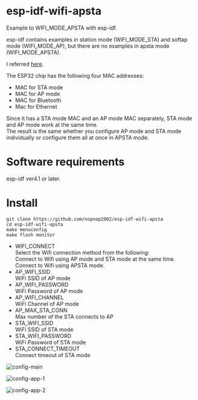 # esp-idf-wifi-apsta
Example to WIFI_MODE_APSTA with esp-idf.

esp-idf contains examples in station mode (WIFI_MODE_STA) and softap mode (WIFI_MODE_AP), but there are no examples in apsta mode (WIFI_MODE_APSTA).

I referred [here](https://esp32.com/viewtopic.php?t=10619).

The ESP32 chip has the following four MAC addresses:   
- MAC for STA mode
- MAC for AP mode
- MAC for Bluetooth
- Mac for Ethernet

Since it has a STA mode MAC and an AP mode MAC separately, STA mode and AP mode work at the same time.   
The result is the same whether you configure AP mode and STA mode individually or configure them all at once in APSTA mode.   

# Software requirements
esp-idf ver4.1 or later.   


# Install
```
git clone https://github.com/nopnop2002/esp-idf-wifi-apsta
cd esp-idf-wifi-apsta
make menuconfig
make flash monitor
```

- WIFI_CONNECT   
 Select the Wifi connection method from the following:   
 Connect to Wifi using AP mode and STA mode at the same time.   
 Connect to Wifi using APSTA mode.   
- AP_WIFI_SSID   
 WiFi SSID of AP mode   
- AP_WIFI_PASSWORD   
 WiFi Password of AP mode   
- AP_WIFI_CHANNEL   
 WiFi Channel of AP mode   
- AP_MAX_STA_CONN   
 Max number of the STA connects to AP   
- STA_WIFI_SSID   
 WiFi SSID of STA mode   
- STA_WIFI_PASSWORD   
 WiFi Password of STA mode   
- STA_CONNECT_TIMEOUT   
 Connect timeout of STA mode   

![config-main](https://user-images.githubusercontent.com/6020549/101855573-0090d100-3ba7-11eb-923f-b48a4c937085.jpg)

![config-app-1](https://user-images.githubusercontent.com/6020549/101855693-32a23300-3ba7-11eb-9f99-cbb41338827b.jpg)

![config-app-2](https://user-images.githubusercontent.com/6020549/101855700-35048d00-3ba7-11eb-9c18-d47be105632b.jpg)

